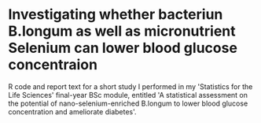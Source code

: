 # Investigating whether bacteriun B.longum as well as micronutrient Selenium can lower blood glucose concentraion
R code and report text for a short study I performed in my 'Statistics for the Life Sciences' final-year BSc module, entitled 'A statistical assessment on the potential of nano-selenium-enriched B.longum to lower blood glucose concentration and ameliorate diabetes'. 


